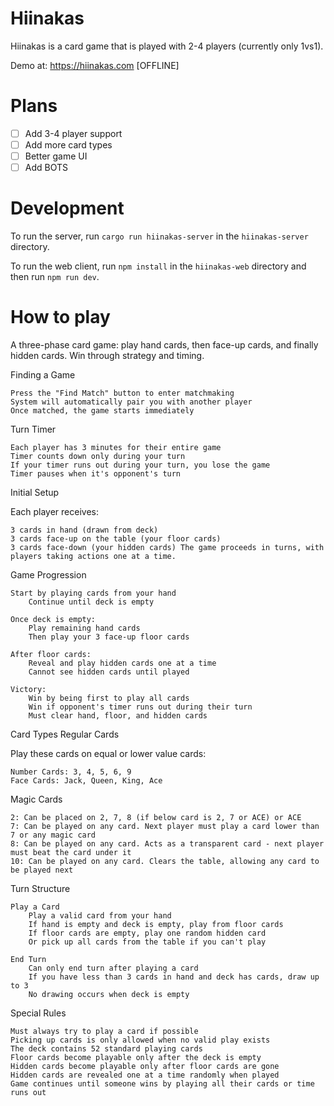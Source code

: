 # Hiinakas

Hiinakas is a card game that is played with 2-4 players (currently only 1vs1).

Demo at: https://hiinakas.com [OFFLINE]

# Plans

- [ ] Add 3-4 player support
- [ ] Add more card types
- [ ] Better game UI
- [ ] Add BOTS

# Development

To run the server, run `cargo run hiinakas-server` in the `hiinakas-server` directory.

To run the web client, run `npm install` in the `hiinakas-web` directory and then run `npm run dev`.

# How to play

A three-phase card game: play hand cards, then face-up cards, and finally hidden cards. Win through strategy and timing.

Finding a Game

    Press the "Find Match" button to enter matchmaking
    System will automatically pair you with another player
    Once matched, the game starts immediately

Turn Timer

    Each player has 3 minutes for their entire game
    Timer counts down only during your turn
    If your timer runs out during your turn, you lose the game
    Timer pauses when it's opponent's turn

Initial Setup

Each player receives:

    3 cards in hand (drawn from deck)
    3 cards face-up on the table (your floor cards)
    3 cards face-down (your hidden cards) The game proceeds in turns, with players taking actions one at a time.

Game Progression

    Start by playing cards from your hand
        Continue until deck is empty

    Once deck is empty:
        Play remaining hand cards
        Then play your 3 face-up floor cards

    After floor cards:
        Reveal and play hidden cards one at a time
        Cannot see hidden cards until played

    Victory:
        Win by being first to play all cards
        Win if opponent's timer runs out during their turn
        Must clear hand, floor, and hidden cards

Card Types
Regular Cards

Play these cards on equal or lower value cards:

    Number Cards: 3, 4, 5, 6, 9
    Face Cards: Jack, Queen, King, Ace

Magic Cards

    2: Can be placed on 2, 7, 8 (if below card is 2, 7 or ACE) or ACE
    7: Can be played on any card. Next player must play a card lower than 7 or any magic card
    8: Can be played on any card. Acts as a transparent card - next player must beat the card under it
    10: Can be played on any card. Clears the table, allowing any card to be played next

Turn Structure

    Play a Card
        Play a valid card from your hand
        If hand is empty and deck is empty, play from floor cards
        If floor cards are empty, play one random hidden card
        Or pick up all cards from the table if you can't play

    End Turn
        Can only end turn after playing a card
        If you have less than 3 cards in hand and deck has cards, draw up to 3
        No drawing occurs when deck is empty

Special Rules

    Must always try to play a card if possible
    Picking up cards is only allowed when no valid play exists
    The deck contains 52 standard playing cards
    Floor cards become playable only after the deck is empty
    Hidden cards become playable only after floor cards are gone
    Hidden cards are revealed one at a time randomly when played
    Game continues until someone wins by playing all their cards or time runs out
